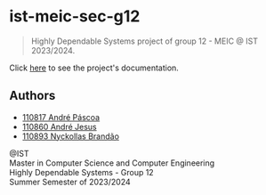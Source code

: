 # ist-meic-sec-g12

> Highly Dependable Systems project of group 12 - MEIC @ IST 2023/2024.

Click [here](./HDSSerenityLedger/README.md) to see the project's documentation.

## Authors

- [110817 André Páscoa](https://github.com/devandrepascoa)
- [110860 André Jesus](https://github.com/andre-j3sus)
- [110893 Nyckollas Brandão](https://github.com/Nyckoka)

@IST<br>
Master in Computer Science and Computer Engineering<br>
Highly Dependable Systems - Group 12<br>
Summer Semester of 2023/2024
